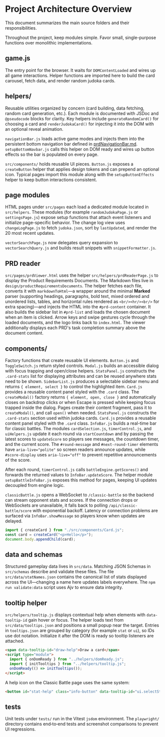 # Project Architecture Overview

This document summarizes the main source folders and their responsibilities.

Throughout the project, keep modules simple. Favor small,
single-purpose functions over monolithic implementations.

## game.js

The entry point for the browser. It waits for `DOMContentLoaded` and wires up all game interactions. Helper functions are imported here to build the card carousel, fetch data, and render random judoka cards.

## helpers/

Reusable utilities organized by concern (card building, data fetching, random card generation, etc.). Each module is documented with JSDoc and `@pseudocode` blocks for clarity.
Key helpers include `generateRandomCard()` for choosing a card and `renderJudokaCard()` for injecting it into the DOM with an optional reveal animation.

`navigationBar.js` loads active game modes and injects them into the persistent bottom navigation bar defined in [prdNavigationBar.md](productRequirementsDocuments/prdNavigationBar.md). `setupBottomNavbar.js` calls this helper on DOM ready and wires up button effects so the bar is populated on every page.

`src/components/` holds reusable UI pieces. `Button.js` exposes a `createButton` helper that applies design tokens and can prepend an optional icon. Typical pages import this module along with the `setupButtonEffects` helper to keep button interactions consistent.

## page modules

HTML pages under `src/pages` each load a dedicated module located in
`src/helpers`. These modules (for example `randomJudokaPage.js` or
`settingsPage.js`) expose setup functions that attach event listeners and
initialize page-specific behavior. The change log view uses
`changeLogPage.js` to fetch `judoka.json`, sort by `lastUpdated`, and render the
20 most recent updates.

`vectorSearchPage.js` now delegates query expansion to `vectorSearchQuery.js`
and builds result snippets with `snippetFormatter.js`.

## PRD reader

`src/pages/prdViewer.html` uses the helper
`src/helpers/prdReaderPage.js` to display the Product Requirements
Documents. The Markdown files live in
`design/productRequirementsDocuments`. The helper fetches each file,
converts it with `markdownToHtml`—a wrapper around the minimal **Marked** parser (supporting headings, paragraphs, bold text, mixed ordered and unordered lists, tables, and horizontal rules rendered as `<br/><hr/><br/>` for extra spacing)—and injects the HTML into the `#prd-content` container. It also builds the sidebar list in `#prd-list` and loads the chosen document when an item is clicked. Arrow keys and swipe gestures cycle through the loaded documents, and the logo links back to `index.html`. The viewer additionally displays each PRD's task completion summary above the document content.

## components/

Factory functions that create reusable UI elements. `Button.js` and
`ToggleSwitch.js` return styled controls. `Modal.js` builds an accessible dialog with focus trapping and open/close helpers. `StatsPanel.js` constructs
the `.card-stats` list for displaying attributes and can be reused anywhere
stats need to be shown. `SidebarList.js` produces a selectable sidebar menu and
returns `{ element, select }` to control the highlighted item. `Card.js` provides
a reusable content panel styled with the `.card` class. The `createModal()` factory returns `{ element, open, close }` and
automatically closes on backdrop clicks or when Escape is pressed while
keeping focus trapped inside the dialog. Pages create their content fragment,
pass it to `createModal()`, and call `open()` when needed. `StatsPanel.js`
constructs the `.card-stats` section used within judoka cards. `Card.js`
provides a reusable content panel styled with the `.card` class.
`InfoBar.js` builds a real-time bar for classic battles. The modules `cardSelection.js`,
`timerControl.js`, and `uiHelpers.js` update it each round via `startCountdown`
and by passing the latest scores to `updateScore` so players see messages, the
countdown timer, and the current score. The `#round-message` and
`#next-round-timer` elements have `aria-live="polite"` so screen readers
announce updates, while `#score-display` uses `aria-live="off"` to prevent
repetitive announcements of the score.

After each round, `timerControl.js` calls `battleEngine.getScores()` and forwards
the returned values to `InfoBar.updateScore`. The helper module
`setupBattleInfoBar.js` exposes this method for pages, keeping UI updates
decoupled from engine logic.

`classicBattle.js` opens a WebSocket to `/classic-battle` so the backend can
stream opponent stats and scores. If the connection drops or WebSockets are
unavailable, it falls back to polling `/api/classic-battle/score` with
exponential backoff. Latency or connection problems are surfaced via
`InfoBar.showMessage` so players know when updates are delayed.

```javascript
import { createCard } from "./src/components/Card.js";
const card = createCard("<p>Hello</p>");
document.body.appendChild(card);
```

## data and schemas

Structured gameplay data lives in `src/data`. Matching JSON Schemas in
`src/schemas` describe and validate these files. The file
`src/data/statNames.json` contains the canonical list of stats displayed across
the UI—changing a name here updates labels everywhere. The `npm run
validate:data` script uses Ajv to ensure data integrity.

## tooltip helper

`src/helpers/tooltip.js` displays contextual help when elements with
`data-tooltip-id` gain hover or focus. The helper loads text from
`src/data/tooltips.json` and positions a small popup near the target.
Entries in `tooltips.json` are grouped by category (for example `stat`
or `ui`), so IDs use dot notation. Initialize it after the DOM is ready
so tooltip listeners are attached.

```html
<span data-tooltip-id="draw-help">Draw a card</span>
<script type="module">
  import { onDomReady } from "../helpers/domReady.js";
  import { initTooltips } from "../helpers/tooltip.js";
  onDomReady(() => initTooltips());
</script>
```

A help icon on the Classic Battle page uses the same system:

```html
<button id="stat-help" class="info-button" data-tooltip-id="ui.selectStat">?</button>
```

## tests

Unit tests under `tests/` run in the Vitest `jsdom` environment. The `playwright/` directory contains end‑to‑end tests and screenshot comparisons to prevent UI regressions.
